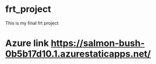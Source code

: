# frt_project
This is my final frt project
# Azure link https://salmon-bush-0b5b17d10.1.azurestaticapps.net/
